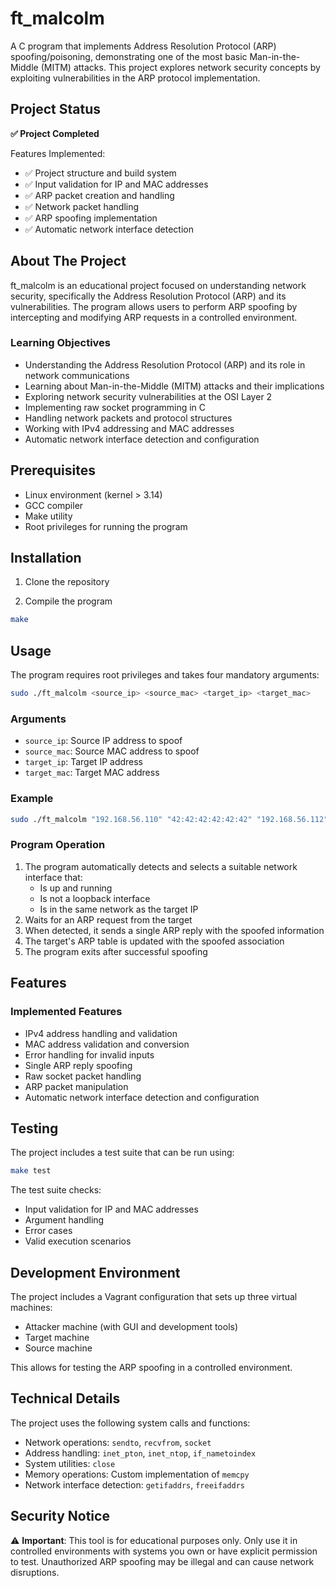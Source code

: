 # ft_malcolm

A C program that implements Address Resolution Protocol (ARP) spoofing/poisoning, demonstrating one of the most basic
Man-in-the-Middle (MITM) attacks. This project explores network security concepts by exploiting vulnerabilities in the
ARP protocol implementation.

## Project Status

**✅ Project Completed**

Features Implemented:
- ✅ Project structure and build system
- ✅ Input validation for IP and MAC addresses
- ✅ ARP packet creation and handling
- ✅ Network packet handling
- ✅ ARP spoofing implementation
- ✅ Automatic network interface detection

## About The Project

ft_malcolm is an educational project focused on understanding network security, specifically the Address Resolution
Protocol (ARP) and its vulnerabilities. The program allows users to perform ARP spoofing by intercepting and modifying
ARP requests in a controlled environment.

### Learning Objectives

- Understanding the Address Resolution Protocol (ARP) and its role in network communications
- Learning about Man-in-the-Middle (MITM) attacks and their implications
- Exploring network security vulnerabilities at the OSI Layer 2
- Implementing raw socket programming in C
- Handling network packets and protocol structures
- Working with IPv4 addressing and MAC addresses
- Automatic network interface detection and configuration

## Prerequisites

- Linux environment (kernel > 3.14)
- GCC compiler
- Make utility
- Root privileges for running the program

## Installation

1. Clone the repository

2. Compile the program
```bash
make
```

## Usage

The program requires root privileges and takes four mandatory arguments:

```bash
sudo ./ft_malcolm <source_ip> <source_mac> <target_ip> <target_mac>
```

### Arguments

- `source_ip`: Source IP address to spoof
- `source_mac`: Source MAC address to spoof
- `target_ip`: Target IP address
- `target_mac`: Target MAC address

### Example

```bash
sudo ./ft_malcolm "192.168.56.110" "42:42:42:42:42:42" "192.168.56.112" "08:00:27:ec:a4:df"
```

### Program Operation

1. The program automatically detects and selects a suitable network interface that:
    - Is up and running
    - Is not a loopback interface
    - Is in the same network as the target IP
2. Waits for an ARP request from the target
3. When detected, it sends a single ARP reply with the spoofed information
4. The target's ARP table is updated with the spoofed association
5. The program exits after successful spoofing

## Features

### Implemented Features
- IPv4 address handling and validation
- MAC address validation and conversion
- Error handling for invalid inputs
- Single ARP reply spoofing
- Raw socket packet handling
- ARP packet manipulation
- Automatic network interface detection and configuration

## Testing

The project includes a test suite that can be run using:
```bash
make test
```

The test suite checks:
- Input validation for IP and MAC addresses
- Argument handling
- Error cases
- Valid execution scenarios

## Development Environment

The project includes a Vagrant configuration that sets up three virtual machines:
- Attacker machine (with GUI and development tools)
- Target machine
- Source machine

This allows for testing the ARP spoofing in a controlled environment.

## Technical Details

The project uses the following system calls and functions:
- Network operations: `sendto`, `recvfrom`, `socket`
- Address handling: `inet_pton`, `inet_ntop`, `if_nametoindex`
- System utilities: `close`
- Memory operations: Custom implementation of `memcpy`
- Network interface detection: `getifaddrs`, `freeifaddrs`

## Security Notice

⚠️ **Important**: This tool is for educational purposes only. Only use it in controlled environments with systems you
own or have explicit permission to test. Unauthorized ARP spoofing may be illegal and can cause network disruptions.

